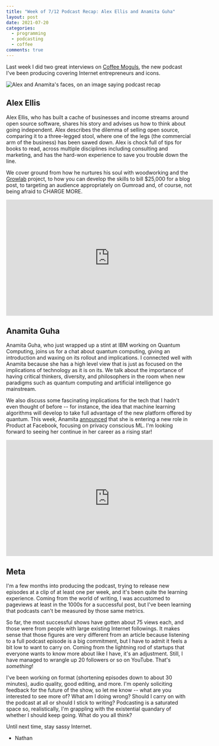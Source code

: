 ```yaml
---
title: "Week of 7/12 Podcast Recap: Alex Ellis and Anamita Guha"
layout: post
date: 2021-07-20
categories:
  - programming
  - podcasting
  - coffee
comments: true
---
```

Last week I did two great interviews on [Coffee Moguls](https://www.youtube.com/channel/UCLM8gHUs30Lxp2qPYvBfqfg), the new podcast I've been producing covering Internet entrepreneurs and icons.

![Alex and Anamita's faces, on an image saying podcast recap](/images/podcast-recap-alex-anamita.png)

## Alex Ellis

Alex Ellis, who has built a cache of businesses and income streams around open source software, shares his story and advises us how to think about going independent. Alex describes the dilemma of selling open source, comparing it to a three-legged stool, where one of the legs (the commercial arm of the business) has been sawed down. Alex is chock full of tips for books to read, across multiple disciplines including consulting and marketing, and has the hard-won experience to save you trouble down the line.

We cover ground from how he nurtures his soul with woodworking and the [Growlab](https://github.com/alexellis/growlab) project, to how you can develop the skills to bill $25,000 for a blog post, to targeting an audience appropriately on Gumroad and, of course, not being afraid to CHARGE MORE.

<iframe width="560" height="315" src="https://www.youtube.com/embed/hlCa01TBivc" title="YouTube video player" frameborder="0" allow="accelerometer; autoplay; clipboard-write; encrypted-media; gyroscope; picture-in-picture" allowfullscreen></iframe>

## Anamita Guha

Anamita Guha, who just wrapped up a stint at IBM working on Quantum Computing, joins us for a chat about quantum computing, giving an introduction and waxing on its rollout and implications. I connected well with Anamita because she has a high level view that is just as focused on the implications of technology as it is on its. We talk about the importance of having critical thinkers, diversity, and philosophers in the room when new paradigms such as quantum computing and artificial intelligence go mainstream.

We also discuss some fascinating implications for the tech that I hadn't even thought of before -- for instance, the idea that machine learning algorithms will develop to take full advantage of the new platform offered by quantum. This week, Anamita [announced](https://www.linkedin.com/feed/update/urn:li:activity:6823003114023464960/) that she is entering a new role in Product at Facebook, focusing on privacy conscious ML. I'm looking forward to seeing her continue in her career as a rising star!

<iframe width="560" height="315" src="https://www.youtube.com/embed/va43zMiNCzw" title="YouTube video player" frameborder="0" allow="accelerometer; autoplay; clipboard-write; encrypted-media; gyroscope; picture-in-picture" allowfullscreen></iframe>

## Meta

I'm a few months into producing the podcast, trying to release new episodes at a clip of at least one per week, and it's been quite the learning experience. Coming from the world of writing, I was accustomed to pageviews at least in the 1000s for a successful post, but I've been learning that podcasts can't be measured by those same metrics.

So far, the most successful shows have gotten about 75 views each, and those were from people with large existing Internet followings. It makes sense that those figures are very different from an article because listening to a full podcast episode is a big commitment, but I have to admit it feels a bit low to want to carry on. Coming from the lightning rod of startups that everyone wants to know more about like I have, it's an adjustment. Still, I have managed to wrangle up 20 followers or so on YouTube. That's _something_!

I've been working on format (shortening episodes down to about 30 minutes), audio quality, good editing, and more. I'm openly soliciting feedback for the future of the show, so let me know -- what are you interested to see more of? What am I doing wrong? Should I carry on with the podcast at all or should I stick to writing? Podcasting is a saturated space so, realistically, I'm grappling with the existential quandary of whether I should keep going. What do you all think?

Until next time, stay sassy Internet.

- Nathan
